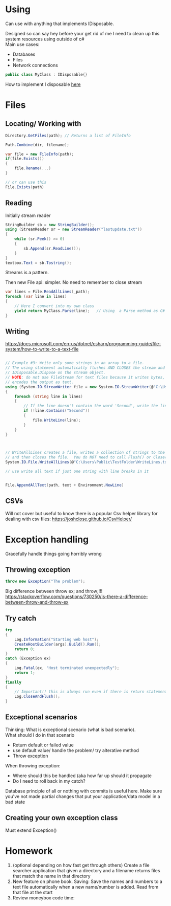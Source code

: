# Using
Can use with anything that implements IDisposable.  

Designed so can say hey before your get rid of me I need to clean up this system resources using outside of c#  
Main use cases:
- Databases
- Files
- Network connections

```csharp
public class MyClass : IDisposable{}
```

How to implement I disposable [here](http://dotnetmentors.com/c-sharp/implementing-finalize-and-dispose-of-net-framework.aspx)

# Files

## Locating/ Working with

```csharp
Directory.GetFiles(path); // Returns a list of FileInfo

Path.Combine(dir, filename);

var file = new FileInfo(path);
if(file.Exists())
{
	file.Rename(...)
}

// or can use this
File.Exists(path)
```

## Reading
Initially stream reader  
```csharp
StringBuilder sb = new StringBuilder();
using (StreamReader sr = new StreamReader("lastupdate.txt")) 
{
    while (sr.Peek() >= 0) 
    {
        sb.Append(sr.ReadLine());
    }
}
textbox.Text = sb.Tostring();
```

Streams is a pattern. 


Then new File api: simpler. No need to remember to close stream
```csharp
var lines = File.ReadAllLines(_path);
foreach (var line in lines)
{
	// Here I convert into my own class
	yield return MyClass.Parse(line);   // Using  a Parse method as C# way of converting text to object. Could have just done through constructor but constructors throwing exceptions is a bit contraverious. I'm for it (You should not be allowed to create a class in a bad state) but some ppl are against it.
}

```


## Writing
https://docs.microsoft.com/en-us/dotnet/csharp/programming-guide/file-system/how-to-write-to-a-text-file

```csharp

// Example #3: Write only some strings in an array to a file.
// The using statement automatically flushes AND CLOSES the stream and calls
// IDisposable.Dispose on the stream object.
// NOTE: do not use FileStream for text files because it writes bytes, but StreamWriter
// encodes the output as text.
using (System.IO.StreamWriter file = new System.IO.StreamWriter(@"C:\Users\Public\TestFolder\WriteLines2.txt"))
{
	foreach (string line in lines)
	{
		// If the line doesn't contain the word 'Second', write the line to the file.
		if (!line.Contains("Second"))
		{
			file.WriteLine(line);
		}
	}
}



// WriteAllLines creates a file, writes a collection of strings to the file,
// and then closes the file.  You do NOT need to call Flush() or Close().
System.IO.File.WriteAllLines(@"C:\Users\Public\TestFolder\WriteLines.txt", lines);

// use write all text if just one string with line breaks in it


File.AppendAllText(path, text + Environment.NewLine)


```


## CSVs
Will not cover but useful to know there is a popular Csv helper library for dealing with csv files: https://joshclose.github.io/CsvHelper/

# Exception handling

Gracefully handle things going horribly wrong

## Throwing exception
```csharp
throw new Exception("The problem");
```

Big difference between throw ex; and throw;!!!  
https://stackoverflow.com/questions/730250/is-there-a-difference-between-throw-and-throw-ex


## Try catch
```csharp
try
{
	Log.Information("Starting web host");
	CreateHostBuilder(args).Build().Run();
	return 0;
}
catch (Exception ex)
{
	Log.Fatal(ex, "Host terminated unexpectedly");
	return 1;
}
finally
{
	// Important!! this is always run even if there is return statement (will get run before return)
	Log.CloseAndFlush();
}
```

## Exceptional scenarios
Thinking: What is exceptional scenario (what is bad scenario).  
What should I do in that scenario
- Return default or failed value
- use default value/ handle the problem/ try alterative method
- Throw exception

When throwing exception:
- Where should this be handled (aka how far up should it propagate
- Do I need to roll back in my catch?

Database principle of all or nothing with commits is useful here. Make sure you've not made partial changes that put your application/data model in a bad state


## Creating your own exception class
Must extend Exception()


# Homework
1. (optional depending on how fast get through others) Create a file searcher application that given a directory and a filename returns files that match the name in that directory
2. New feature on phone book. Saving: Save the names and numbers to a text file automatically when a new name/number is added. Read from that file at the start
3. Review moneybox code time: 



